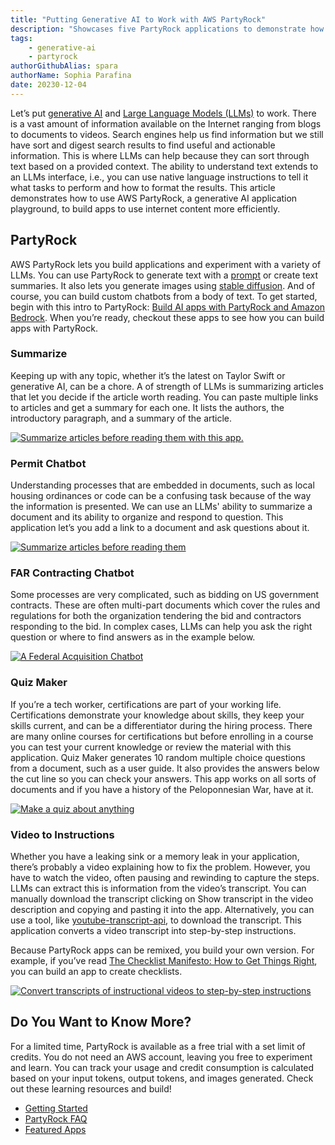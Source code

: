 ```yaml
---
title: "Putting Generative AI to Work with AWS PartyRock"
description: "Showcases five PartyRock applications to demonstrate how to use genAI to accomplish daily tasks."
tags:
    - generative-ai
    - partyrock
authorGithubAlias: spara
authorName: Sophia Parafina
date: 20230-12-04
---
```


Let’s put [generative AI](https://aws.amazon.com/what-is/generative-ai/?sc_channel=el&sc_campaign=post&sc_content=puttinggenerativeaitoworkwithawspartyrock&sc_geo=mult&sc_country=mult&sc_outcome=acq&sc_publisher=amazon_media&sc_category=other&sc_medium=body) and [Large Language Models (LLMs)](https://aws.amazon.com/what-is/large-language-model/?sc_channel=el&sc_campaign=post&sc_content=puttinggenerativeaitoworkwithawspartyrock&sc_geo=mult&sc_country=mult&sc_outcome=acq&sc_publisher=amazon_media&sc_category=other&sc_medium=body) to work. There is a vast amount of information available on the Internet ranging from blogs to documents to videos. Search engines help us find information but we still have sort and digest search results to find useful and actionable information. This is where LLMs can help because they can sort through text based on a provided context. The ability to understand text extends to an LLMs interface, i.e., you can use native language instructions to tell it what tasks to perform and how to format the results. This article demonstrates how to use AWS PartyRock, a generative AI application playground, to build apps to use internet content more efficiently.

## PartyRock

AWS PartyRock lets you build applications and experiment with a variety of LLMs. You can use PartyRock to generate text with a [prompt](https://aws.amazon.com/what-is/prompt-engineering/#seo-faq-pairs#what-is-a-prompt?sc_channel=el&sc_campaign=post&sc_content=puttinggenerativeaitoworkwithawspartyrock&sc_geo=mult&sc_country=mult&sc_outcome=acq&sc_publisher=amazon_media&sc_category=other&sc_medium=body) or create text summaries. It also lets you generate images using [stable diffusion](https://aws.amazon.com/what-is/stable-diffusion/?sc_channel=el&sc_campaign=post&sc_content=puttinggenerativeaitoworkwithawspartyrock&sc_geo=mult&sc_country=mult&sc_outcome=acq&sc_publisher=amazon_media&sc_category=other&sc_medium=body). And of course, you can build custom chatbots from a body of text. To get started, begin with this intro to PartyRock: [Build AI apps with PartyRock and Amazon Bedrock](https://aws.amazon.com/blogs/aws/build-ai-apps-with-partyrock-and-amazon-bedrock/?sc_channel=el&sc_campaign=post&sc_content=puttinggenerativeaitoworkwithawspartyrock&sc_geo=mult&sc_country=mult&sc_outcome=acq&sc_publisher=amazon_media&sc_category=other&sc_medium=body). When you’re ready, checkout these apps to see how you can build apps with PartyRock.

### Summarize

Keeping up with any topic, whether it’s the latest on Taylor Swift or generative AI, can be a chore. A of strength of LLMs is summarizing articles that let you decide if the article worth reading. You can paste multiple links to articles and get a summary for each one. It lists the authors, the introductory paragraph, and a summary of the article.

[![Summarize articles before reading them with this app.](./images/partyroack-apps-1.png)](https://partyrock.aws/u/sparanm/Snh0JwbALX/Article-Summarizer)

### Permit Chatbot

Understanding processes that are embedded in documents, such as local housing ordinances or code can be a confusing task because of the way the information is presented. We can use an LLMs' ability to summarize a document and its ability to organize and respond to question. This application let’s you add a link to a document and ask questions about it.

[![Summarize articles before reading them](./images/partyrock-apps-2.png)](https://partyrock.aws/u/sparanm/GLNAleXaM/Single-Family-Building-Addition-Permit-and-Document-Summarizer)


### FAR Contracting Chatbot

Some processes are very complicated, such as bidding on US government contracts. These are often multi-part documents which cover the rules and regulations for both the organization tendering the bid and contractors responding to the bid. In complex cases, LLMs can help you ask the right question or where to find answers as in the example below.

[![A Federal Acquisition Chatbot](./images/partyrock-apps-3.png)](https://partyrock.aws/u/sparanm/2UCzxHf7k/Government-Contract-Chatbot%3A-Contract-PDF-Question-Answering)

### Quiz Maker

 If you’re a tech worker, certifications are part of your working life. Certifications demonstrate your knowledge about skills, they keep your skills current, and can be a differentiator during the hiring process. There are many online courses for certifications but before enrolling in a course you can test your current knowledge or review the material with this application. Quiz Maker generates 10 random multiple choice questions from a document, such as a user guide. It also provides the answers below the cut line so you can check your answers. This app works on all sorts of documents and if you have a history of the Peloponnesian War, have at it.

[![Make a quiz about anything](./images/partyrock-apps-4.png)](https://partyrock.aws/u/sparanm/JH_LNAcej/Quiz-Maker)

### Video to Instructions

Whether you have a leaking sink or a memory leak in your application, there’s probably a video explaining how to fix the problem. However, you have to watch the video, often pausing and rewinding to capture the steps. LLMs can extract this is information from the video’s transcript. You can manually download the transcript clicking on Show transcript in the video description and copying and pasting it into the app. Alternatively, you can use a tool, like [youtube-transcript-api](https://pypi.org/project/youtube-transcript-api/), to download the transcript. This application converts a video transcript into step-by-step instructions.

Because PartyRock apps can be remixed, you build your own version. For example, if you’ve read [The Checklist Manifesto: How to Get Things Right](https://atulgawande.com/book/the-checklist-manifesto/), you can build an app to create checklists. 

[![Convert transcripts of instructional videos to step-by-step instructions](./images/partyrock-apps-5.png)](https://partyrock.aws/u/sparanm/3XVG_yTNe/YouTube-Transcript-Instruction-Generator)

## Do You Want to Know More?

For a limited time, PartyRock is available as a free trial with a set limit of credits.  You do not need an AWS account, leaving you free to experiment and learn. You can track your usage and credit consumption is calculated based on your input tokens, output tokens, and images generated. Check out these learning resources and build!

* [Getting Started](https://partyrock.aws/guide/getStarted?sc_channel=el&sc_campaign=post&sc_content=puttinggenerativeaitoworkwithawspartyrock&sc_geo=mult&sc_country=mult&sc_outcome=acq&sc_publisher=amazon_media&sc_category=other&sc_medium=body)
* [PartyRock FAQ](https://partyrock.aws/guide/faq?sc_channel=el&sc_campaign=post&sc_content=puttinggenerativeaitoworkwithawspartyrock&sc_geo=mult&sc_country=mult&sc_outcome=acq&sc_publisher=amazon_media&sc_category=other&sc_medium=body)
* [Featured Apps](https://partyrock.aws/#featured-apps?sc_channel=el&sc_campaign=post&sc_content=puttinggenerativeaitoworkwithawspartyrock&sc_geo=mult&sc_country=mult&sc_outcome=acq&sc_publisher=amazon_media&sc_category=other&sc_medium=body)